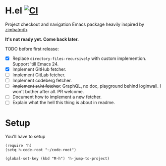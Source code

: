 # H.el  [![CI](https://github.com/NinjaTrappeur/h.el/actions/workflows/test.yml/badge.svg)](https://github.com/NinjaTrappeur/h.el/actions/workflows/test.yml)
Project checkout and navigation Emacs package heavily inspired by [zimbatm/h](https://github.com/zimbatm/h).

**It's not ready yet. Come back later.**

TODO before first release:

- [x] Replace `directory-files-recursively` with custom implemention. Support 'till Emacs 24.
- [x] Implement GitHub fetcher.
- [ ] Implement GitLab fetcher.
- [ ] Implement codeberg fetcher.
- [ ] ~~Implement sr.ht fetcher~~: GraphQL, no doc, playground behind loginwall. I won't bother after all. PR welcome.
- [ ] Document how to implement a new fetcher.
- [ ] Explain what the hell this thing is about in readme.

# Setup

You'll have to setup

```elisp
(require 'h)
(setq h-code-root "~/code-root")
```

```elisp
(global-set-key (kbd "M-h") 'h-jump-to-project)
```
